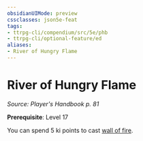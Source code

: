 ```yaml
---
obsidianUIMode: preview
cssclasses: json5e-feat
tags:
- ttrpg-cli/compendium/src/5e/phb
- ttrpg-cli/optional-feature/ed
aliases:
- River of Hungry Flame
---
```

# River of Hungry Flame
*Source: Player's Handbook p. 81*  

**Prerequisite**: Level 17

You can spend 5 ki points to cast [wall of fire](/3-Mechanics/CLI/spells/wall-of-fire-xphb.md).